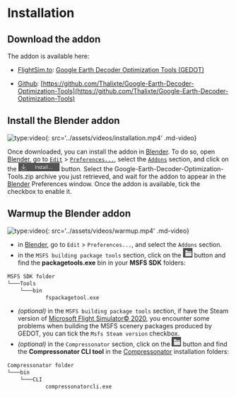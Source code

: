 # Installation

## Download the addon

The addon is available here:  

* [FlightSim.to][1]: [Google Earth Decoder Optimization Tools (GEDOT)][1]  

* [Github][3]: [https://github.com/Thalixte/Google-Earth-Decoder-Optimization-Tools](https://github.com/Thalixte/Google-Earth-Decoder-Optimization-Tools)

## Install the Blender addon

![type:video](javascript:void(0)){: src='../assets/videos/installation.mp4' .md-video}

Once downloaded, you can install the addon in [Blender][4]. To do so, open [Blender][4], go to [`Edit`](javascript:void(0)) > [`Preferences...`](javascript:void(0)), select the [`Addons`](javascript:void(0)) section, and click on the ![Blender_install_btn.png](..%2Fassets%2Fimages%2Fblender_install_btn.png) button.
Select the Google-Earth-Decoder-Optimization-Tools.zip archive you just retrieved, and wait for the addon to appear in the [Blender][4] Preferences window. Once the addon is available, tick the checkbox to enable it.

## Warmup the Blender addon

![type:video](javascript:void(0)){: src='../assets/videos/warmup.mp4' .md-video}

* in [Blender][4], go to `Edit` > `Preferences...`, and select the `Addons` section.
* in the `MSFS building package tools` section, click on the ![blender_folder_button.png](..%2Fassets%2Fimages%2Fblender_folder_button.png) button and find the __packagetools.exe__ bin in your __MSFS SDK__ folders:
```
MSFS SDK folder
└───Tools    
    └───bin
            fspackagetool.exe
``` 
* *(optional)* in the `MSFS building package tools` section, if have the Steam version of [Microsoft Flight Simulator&copy; 2020][5], you encounter some problems when building the MSFS scenery packages produced by GEDOT, you can tick the `Msfs Steam version` checkbox.
* *(optional)* in the `Compressonator` section, click on the ![blender_folder_button.png](..%2Fassets%2Fimages%2Fblender_folder_button.png) button and find the __Compressonator CLI tool__ in the [Compressonator][6] installation folders:
```
Compressonator folder
└───bin
    └───CLI
            compressonatorcli.exe
```

[1]:https://flightsim.to
[1]:https://flightsim.to/file/26245/google-earth-decoder-optimization-tools-gedot-blender-addon 
[3]:https://https://github.com/
[4]:https://www.blender.org/
[5]:https://www.flightsimulator.com/
[6]:https://gpuopen.com/compressonator/